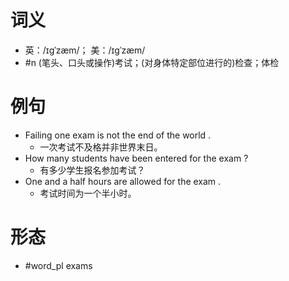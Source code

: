 # 词义
- 英：/ɪɡˈzæm/； 美：/ɪɡˈzæm/
- #n (笔头、口头或操作)考试；(对身体特定部位进行的)检查；体检
# 例句
- Failing one exam is not the end of the world .
	- 一次考试不及格并非世界末日。
- How many students have been entered for the exam ?
	- 有多少学生报名参加考试？
- One and a half hours are allowed for the exam .
	- 考试时间为一个半小时。
# 形态
- #word_pl exams
